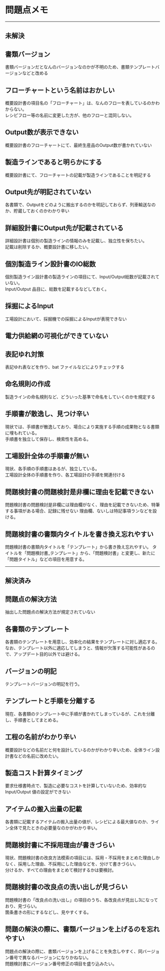 # 問題点メモ

---
## 未解決


## 書類バージョン
書類バージョンだとなんのバージョンなのかが不明のため、書類テンプレートバージョンなどと改める

## フローチャートという名前はおかしい
概要設計書の項目名の「フローチャート」は、なんのフローを表しているのかわからない。  
レシピフロー等の名前に変更した方が、他のフローと混同しない。

## Output数が表示できない
概要設計書のフローチャートにて、最終生産品のOutput数が書かれていない

## 製造ラインであると明らかにする
概要設計書にて、フローチャートの記載が製造ラインであることを明記する

## Output先が明記されていない
各書類で、Outputをどのように搬出するのかを明記しておらず、列車輸送なのか、貯蔵しておくのかわかり辛い

## 詳細設計書にOutput先が記載されている
詳細設計書は個別の製造ラインの情報のみを記載し、独立性を保ちたい。  
記載は削除するか、概要設計書に移したい。

## 個別製造ライン設計書のIO総数
個別製造ライン設計書の製造ラインの項目にて、Input/Output総数が記載されていない。  
Input/Output 品目に、総数を記載するなどしておく。

## 採掘によるInput
工場設計において、採掘機での採掘によるInputが表現できない



## 電力供給網の可視化ができていない

## 表記ゆれ対策
表記ゆれ表などを作り、bat ファイルなどによりチェックする

## 命名規則の作成
製造ラインの命名規則など、どういった基準で命名をしていくのかを規定する

## 手順書が散逸し、見つけ辛い
現状では、手順書が散逸しており、場合により実施する手順の成果物となる書類に埋もれている。  
手順書を独立して保存し、検索性を高める。

## 工場設計全体の手順書が無い
現状、各手順の手順書はあるが、独立している。  
工場設計全体の手順書を作り、各工場設計の手順を関連付ける



## 問題検討書の問題検討是非欄に理由を記載できない
問題検討書の問題検討是非欄には理由欄がなく、理由を記載できないため、特筆する事項がある場合、記録に残せない
理由欄、ないしは特記事項ランなどを設ける。

## 問題検討書の書類内タイトルを書き換え忘れやすい
問題検討書の書類内タイトルを「テンプレート」から書き換え忘れやすい。
タイトルを「問題検討書_テンプレート」から、「問題検討書」と変更し、新たに「問題タイトル」などの項目を用意する。


---
## 解決済み

## 問題点の解決方法
抽出した問題点の解決方法が規定されていない

## 各書類のテンプレート
各書類のテンプレートを用意し、効率化の結果をテンプレートに対し適応する。  
なお、テンプレート以外に適応してしまうと、情報が欠落する可能性があるので、アップデート目的以外では避ける。

## バージョンの明記
テンプレートバージョンの明記を行う。

## テンプレートと手順を分離する
現在、各書類のテンプレート中に手順が書かれてしまっているが、これを分離し、手順書としてまとめる。

## 工程の名前がわかり辛い
概要設計などの名前だと何を設計しているのかがわかり辛いため、全体ライン設計書などの名前に改めたい。

## 製造コスト計算タイミング
要求仕様書時点で、製造に必要なコストを計算していないため、効率的な Input/Output 値の設定ができない

## アイテムの搬入出量の記載
各書類に記載するアイテムの搬入出量の値が、レシピによる最大値なのか、ライン全体で見たときの必要量なのかがわかり辛い。

## 問題検討書に不採用理由が書きづらい
現状、問題検討書の改良方法模索の項目には、採用・不採用をまとめた理由しかなく、採用した理由、不採用にした理由などを、分けて書きづらい。  
分けるか、すべての理由をまとめて検討するかは要検討。

## 問題検討書の改良点の洗い出しが見づらい
問題検討書の「改良点の洗い出し」の項目のうち、各改良点が見出し3になっており、見づらい。  
箇条書きの形にするなどし、見やすくする。

## 問題の解決の際に、書類バージョンを上げるのを忘れやすい
問題点の解決の際に、書類バージョンを上げることを失念しやすく、同バージョン番号で異なるバージョンになりかねない。  
問題検討書にバージョン番号修正の項目を盛り込みたい。



